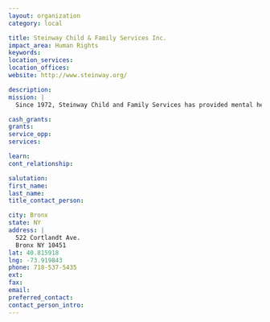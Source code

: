 ```yaml
---
layout: organization
category: local

title: Steinway Child & Family Services Inc.
impact_area: Human Rights
keywords: 
location_services: 
location_offices: 
website: http://www.steinway.org/

description: 
mission: |
  Since 1972, Steinway Child and Family Services has provided mental health, social and residential services to people in Queens, Brooklyn, the Bronx and Manhattan. The agency is committed to community-based care and to New York City’s diverse populations. Annually, 3,500 children, adults and families benefit from Steinway’s 17 programs.

cash_grants: 
grants: 
service_opp: 
services: 

learn: 
cont_relationship: 

salutation: 
first_name: 
last_name: 
title_contact_person: 

city: Bronx
state: NY
address: |
  522 Cortlandt Ave.  
  Bronx NY 10451
lat: 40.815918
lng: -73.919843
phone: 718-537-5435
ext: 
fax: 
email: 
preferred_contact: 
contact_person_intro: 
---
```


